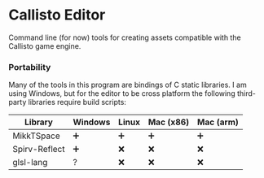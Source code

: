 # Callisto Editor

Command line (for now) tools for creating assets compatible with
the Callisto game engine.

### Portability

Many of the tools in this program are bindings of C static libraries.
I am using Windows, but for the editor to be cross platform the following third-party libraries
require build scripts:


| Library | Windows | Linux | Mac (x86) | Mac (arm) |
| ------- | ------- | ----- | --------- | --------- |
| MikkTSpace        | ➕ | ➕ | ➕ | ➕ |
| Spirv-Reflect     | ➕ | ❌ | ❌ | ❌ |
| glsl-lang         | ?  | ❌ | ❌ | ❌ |
